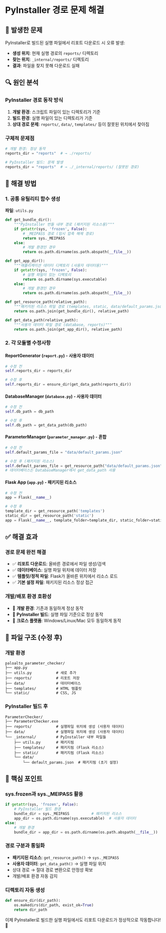 # PyInstaller 경로 문제 해결

## 🐛 발생한 문제

PyInstaller로 빌드된 실행 파일에서 리포트 다운로드 시 오류 발생:
- **생성 위치**: 현재 실행 경로의 `reports/` 디렉토리
- **찾는 위치**: `_internal/reports/` 디렉토리
- **결과**: 파일을 찾지 못해 다운로드 실패

## 🔍 원인 분석

### PyInstaller 경로 동작 방식
1. **개발 환경**: 스크립트 파일이 있는 디렉토리가 기준
2. **빌드 환경**: 실행 파일이 있는 디렉토리가 기준
3. **상대 경로 문제**: `reports/`, `data/`, `templates/` 등이 잘못된 위치에서 찾아짐

### 구체적 문제점
```python
# 개발 환경: 정상 동작
reports_dir = "reports"  # → ./reports/

# PyInstaller 빌드: 문제 발생  
reports_dir = "reports"  # → ./_internal/reports/ (잘못된 경로)
```

## 🔧 해결 방법

### 1. 공통 유틸리티 함수 생성
**파일**: `utils.py`
```python
def get_bundle_dir():
    """PyInstaller 번들 내부 경로 (패키지된 리소스용)"""
    if getattr(sys, 'frozen', False):
        # _MEIPASS 경로 (임시 압축 해제 경로)
        return sys._MEIPASS
    else:
        # 개발 환경인 경우
        return os.path.dirname(os.path.abspath(__file__))

def get_app_dir():
    """애플리케이션 데이터 디렉토리 (사용자 데이터용)"""
    if getattr(sys, 'frozen', False):
        # 실행 파일이 있는 디렉토리
        return os.path.dirname(sys.executable)
    else:
        # 개발 환경인 경우
        return os.path.dirname(os.path.abspath(__file__))

def get_resource_path(relative_path):
    """패키지된 리소스 파일 경로 (templates, static, data/default_params.json)"""
    return os.path.join(get_bundle_dir(), relative_path)

def get_data_path(relative_path):
    """사용자 데이터 파일 경로 (database, reports)"""
    return os.path.join(get_app_dir(), relative_path)
```

### 2. 각 모듈별 수정사항

#### ReportGenerator (`report.py`) - 사용자 데이터
```python
# 수정 전
self.reports_dir = reports_dir

# 수정 후  
self.reports_dir = ensure_dir(get_data_path(reports_dir))
```

#### DatabaseManager (`database.py`) - 사용자 데이터
```python
# 수정 전
self.db_path = db_path

# 수정 후
self.db_path = get_data_path(db_path)
```

#### ParameterManager (`parameter_manager.py`) - 혼합
```python
# 수정 전
self.default_params_file = "data/default_params.json"

# 수정 후 (패키지된 리소스)
self.default_params_file = get_resource_path("data/default_params.json")
# 데이터베이스는 DatabaseManager에서 get_data_path 사용
```

#### Flask App (`app.py`) - 패키지된 리소스
```python
# 수정 전
app = Flask(__name__)

# 수정 후
template_dir = get_resource_path('templates')
static_dir = get_resource_path('static')
app = Flask(__name__, template_folder=template_dir, static_folder=static_dir)
```

## ✅ 해결 효과

### 경로 문제 완전 해결
- ✅ **리포트 다운로드**: 올바른 경로에서 파일 생성/검색
- ✅ **데이터베이스**: 실행 파일 위치에 데이터 저장
- ✅ **템플릿/정적 파일**: Flask가 올바른 위치에서 리소스 로드
- ✅ **기본 설정 파일**: 패키지된 리소스 정상 접근

### 개발/배포 환경 호환성
- 🔄 **개발 환경**: 기존과 동일하게 정상 동작
- 🔄 **PyInstaller 빌드**: 실행 파일 기준으로 정상 동작
- 🔄 **크로스 플랫폼**: Windows/Linux/Mac 모두 동일하게 동작

## 📁 파일 구조 (수정 후)

### 개발 환경
```
paloalto_parameter_checker/
├── app.py
├── utils.py           # 새로 추가
├── reports/           # 리포트 저장
├── data/              # 데이터베이스
├── templates/         # HTML 템플릿
└── static/            # CSS, JS
```

### PyInstaller 빌드 후
```
ParameterChecker/
├── ParameterChecker.exe
├── reports/           # 실행파일 위치에 생성 (사용자 데이터)
├── data/              # 실행파일 위치에 생성 (사용자 데이터)
└── _internal/         # PyInstaller 내부 파일들
    ├── utils.py       # 패키지됨
    ├── templates/     # 패키지됨 (Flask 리소스)
    ├── static/        # 패키지됨 (Flask 리소스)
    └── data/
        └── default_params.json  # 패키지됨 (초기 설정)
```

## 🎯 핵심 포인트

### sys.frozen과 sys._MEIPASS 활용
```python
if getattr(sys, 'frozen', False):
    # PyInstaller 빌드 환경
    bundle_dir = sys._MEIPASS          # 패키지된 리소스
    app_dir = os.path.dirname(sys.executable)  # 사용자 데이터
else:
    # 개발 환경
    bundle_dir = app_dir = os.path.dirname(os.path.abspath(__file__))
```

### 경로 구분과 통일화
- **패키지된 리소스**: `get_resource_path()` → `sys._MEIPASS`
- **사용자 데이터**: `get_data_path()` → 실행 파일 위치
- 상대 경로 → 절대 경로 변환으로 안정성 확보
- 개발/배포 환경 자동 감지

### 디렉토리 자동 생성
```python
def ensure_dir(dir_path):
    os.makedirs(dir_path, exist_ok=True)
    return dir_path
```

이제 PyInstaller로 빌드한 실행 파일에서도 리포트 다운로드가 정상적으로 작동합니다! 🎉